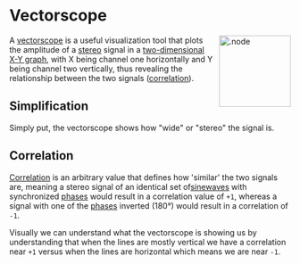 # Vectorscope

<img align="right" style="margin-left: 8px;" src="/vectorscope.png" alt=".node" width="128"/>

A [vectorscope](https://en.wikipedia.org/wiki/Vectorscope) is a useful visualization tool that plots the amplitude of a [stereo](https://en.wikipedia.org/wiki/Stereophonic_sound) signal in a [two-dimensional](https://en.wikipedia.org/wiki/2D_computer_graphics) [X-Y graph](https://en.wikipedia.org/wiki/Oscilloscope#X-Y_mode), with
X being channel one horizontally and Y being channel two vertically, thus revealing the relationship between the two signals ([correlation](#correlation)).

## Simplification
Simply put, the vectorscope shows how "wide" or "stereo" the signal is.

## Correlation

[Correlation](https://www.beis.de/Elektronik/Correlation/CorrelationCorrectAndWrong.html#:~:text=Audio%20Correlation%20Measurement%20Basics&text=In%20our%20case%20correlation%20means,levels%20may%20be%20completely%20different) is an arbitrary value that defines how 'similar' the two signals are, meaning a stereo signal of an identical set of[sinewaves](https://en.wikipedia.org/wiki/Sine_wave)
with synchronized [phases](https://en.wikipedia.org/wiki/Phase_(waves)) would result in a correlation value of `+1`, whereas a signal with one of the [phases](https://en.wikipedia.org/wiki/Phase_(waves)) inverted (180°) would result in a correlation of `-1`.

Visually we can understand what the vectorscope is showing us by understanding that when the lines are mostly vertical we have a correlation near `+1` versus when the lines are horizontal which means we are near `-1`.
